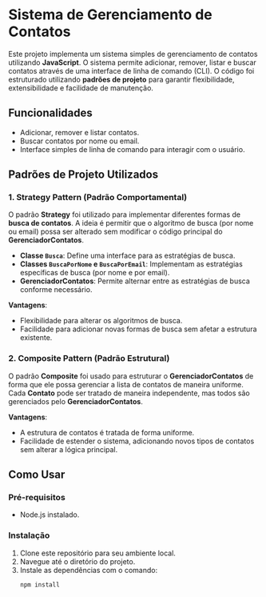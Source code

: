 # Sistema de Gerenciamento de Contatos

Este projeto implementa um sistema simples de gerenciamento de contatos utilizando **JavaScript**. O sistema permite adicionar, remover, listar e buscar contatos através de uma interface de linha de comando (CLI). O código foi estruturado utilizando **padrões de projeto** para garantir flexibilidade, extensibilidade e facilidade de manutenção.

## Funcionalidades

- Adicionar, remover e listar contatos.
- Buscar contatos por nome ou email.
- Interface simples de linha de comando para interagir com o usuário.

## Padrões de Projeto Utilizados

### 1. **Strategy Pattern (Padrão Comportamental)**

O padrão **Strategy** foi utilizado para implementar diferentes formas de **busca de contatos**. A ideia é permitir que o algoritmo de busca (por nome ou email) possa ser alterado sem modificar o código principal do **GerenciadorContatos**.

- **Classe `Busca`**: Define uma interface para as estratégias de busca.
- **Classes `BuscaPorNome` e `BuscaPorEmail`**: Implementam as estratégias específicas de busca (por nome e por email).
- **GerenciadorContatos**: Permite alternar entre as estratégias de busca conforme necessário.

**Vantagens**:
- Flexibilidade para alterar os algoritmos de busca.
- Facilidade para adicionar novas formas de busca sem afetar a estrutura existente.

### 2. **Composite Pattern (Padrão Estrutural)**

O padrão **Composite** foi usado para estruturar o **GerenciadorContatos** de forma que ele possa gerenciar a lista de contatos de maneira uniforme. Cada **Contato** pode ser tratado de maneira independente, mas todos são gerenciados pelo **GerenciadorContatos**.

**Vantagens**:
- A estrutura de contatos é tratada de forma uniforme.
- Facilidade de estender o sistema, adicionando novos tipos de contatos sem alterar a lógica principal.

## Como Usar

### Pré-requisitos

- Node.js instalado.

### Instalação

1. Clone este repositório para seu ambiente local.
2. Navegue até o diretório do projeto.
3. Instale as dependências com o comando:
   ```bash
   npm install